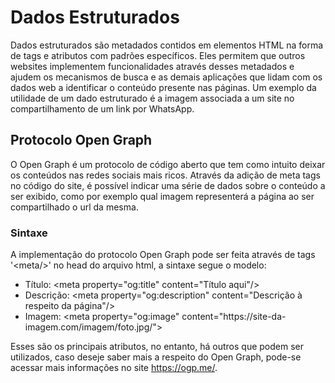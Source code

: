 # Dados Estruturados

Dados estruturados são metadados contidos em elementos HTML na forma de tags e atributos com padrões específicos. Eles permitem que outros websites implementem funcionalidades através desses metadados e ajudem os mecanismos de busca e as demais aplicações que lidam com os dados web a identificar o conteúdo presente nas páginas. Um exemplo da utilidade de um dado estruturado é a imagem associada a um site no compartilhamento de um link por WhatsApp.

## Protocolo Open Graph

O Open Graph é um protocolo de código aberto que tem como intuito deixar os conteúdos nas redes sociais mais ricos. Através da adição de meta tags no código do site, é possível indicar uma série de dados sobre o conteúdo a ser exibido, como por exemplo qual imagem representerá a página ao ser compartilhado o url da mesma.

### Sintaxe

A implementação do protocolo Open Graph pode ser feita através de tags '&lt;meta/&gt;' no head do arquivo html, a sintaxe segue o modelo:

- Título: &lt;meta property="og:title" content="Título aqui"/&gt;
- Descrição: &lt;meta property="og:description" content="Descrição à respeito da página"/&gt;
- Imagem: &lt;meta property="og:image" content="ht<span>tps://site-da-imagem.com/imagem/foto.jpg/</span>"&gt;

Esses são os principais atributos, no entanto, há outros que podem ser utilizados, caso deseje saber mais a respeito do Open Graph, pode-se acessar mais informações no site https://ogp.me/.